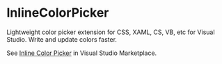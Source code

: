# InlineColorPicker
Lightweight color picker extension for CSS, XAML, CS, VB, etc for Visual Studio. Write and update colors faster.

See [Inline Color Picker](https://marketplace.visualstudio.com/items?itemName=NikolaMSFT.InlineColorPicker) in Visual Studio Marketplace.

